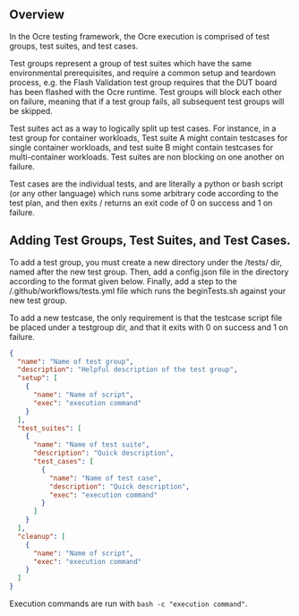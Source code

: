 ## Overview

In the Ocre testing framework, the Ocre execution is comprised of test groups, test suites, and test cases.

Test groups represent a group of test suites which have the same environmental prerequisites, and require a 
common setup and teardown process, e.g. the Flash Validation test group requires that the DUT board has been
flashed with the Ocre runtime. Test groups will block each other on failure, meaning that if a test group
fails, all subsequent test groups will be skipped.

Test suites act as a way to logically split up test cases. For instance, in a test group for container workloads,
Test suite A might contain testcases for single container workloads, and test suite B might contain testcases for
multi-container workloads. Test suites are non blocking on one another on failure.

Test cases are the individual tests, and are literally a python or bash script (or any other language) which runs
some arbitrary code according to the test plan, and then exits / returns an exit code of 0 on success and 1 on
failure.

## Adding Test Groups, Test Suites, and Test Cases.

To add a test group, you must create a new directory under the /tests/ dir, named after the new test group. Then, 
add a config.json file in the directory according to the format given below. Finally, add a step to the
/.github/workflows/tests.yml file which runs the beginTests.sh against your new test group. 

To add a new testcase, the only requirement is that the testcase script file be placed under a testgroup dir, and
that it exits with 0 on success and 1 on failure.


```json
{
  "name": "Name of test group",
  "description": "Helpful description of the test group",
  "setup": [
    {
      "name": "Name of script",
      "exec": "execution command"
    }
  ],
  "test_suites": [
    {
      "name": "Name of test suite",
      "description": "Quick description",
      "test_cases": [
        {
          "name": "Name of test case",
          "description": "Quick description",
          "exec": "execution command"
        }
      ]
    }
  ],
  "cleanup": [
    {
      "name": "Name of script",
      "exec": "execution command"
    }
  ]
}
```

Execution commands are run with `bash -c "execution command"`.
